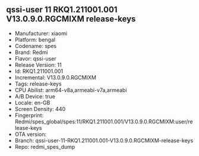 ## qssi-user 11 RKQ1.211001.001 V13.0.9.0.RGCMIXM release-keys
- Manufacturer: xiaomi
- Platform: bengal
- Codename: spes
- Brand: Redmi
- Flavor: qssi-user
- Release Version: 11
- Id: RKQ1.211001.001
- Incremental: V13.0.9.0.RGCMIXM
- Tags: release-keys
- CPU Abilist: arm64-v8a,armeabi-v7a,armeabi
- A/B Device: true
- Locale: en-GB
- Screen Density: 440
- Fingerprint: Redmi/spes_global/spes:11/RKQ1.211001.001/V13.0.9.0.RGCMIXM:user/release-keys
- OTA version: 
- Branch: qssi-user-11-RKQ1.211001.001-V13.0.9.0.RGCMIXM-release-keys
- Repo: redmi_spes_dump

